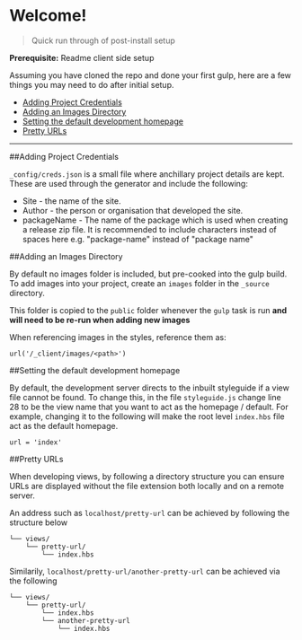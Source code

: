 # Welcome!

> Quick run through of post-install setup

**Prerequisite:** Readme client side setup

Assuming you have cloned the repo and done your first gulp, here are a few things you may need to do after initial setup.

* [Adding Project Credentials](#adding-project-credentials)
* [Adding an Images Directory](#adding-an-images-directory)
* [Setting the default development homepage](#setting-the-default-development-homepage)
* [Pretty URLs](#pretty-urls)

---

##Adding Project Credentials

`_config/creds.json` is a small file where anchillary project details are kept. These are used through the generator and include the following:

* Site - the name of the site.
* Author - the person or organisation that developed the site.
* packageName - The name of the package which is used when creating a release zip file. It is recommended to include characters instead of spaces here e.g. "package-name" instead of "package name"

##Adding an Images Directory

By default no images folder is included, but pre-cooked into the gulp build. To add images into your project, create an `images` folder in the `_source` directory.

This folder is copied to the `public` folder whenever the `gulp` task is run **and will need to be re-run when adding new images**

When referencing images in the styles, reference them as:  

`url('/_client/images/<path>')`

##Setting the default development homepage

By default, the development server directs to the inbuilt styleguide if a view file cannot be found. To change this, in the file `styleguide.js` change line 28 to be the view name that you want to act as the homepage / default. For example, changing it to the following will make the root level `index.hbs` file act as the default homepage.

```
url = 'index'
```

##Pretty URLs

When developing views, by following a directory structure you can ensure URLs are displayed without the file extension both locally and on a remote server.

An address such as `localhost/pretty-url` can be achieved by following the structure below

```
└── views/
    └── pretty-url/
        └── index.hbs
```

Similarily, `localhost/pretty-url/another-pretty-url` can be achieved via the following

```
└── views/
    └── pretty-url/
        └── index.hbs
        └── another-pretty-url
            └── index.hbs
```